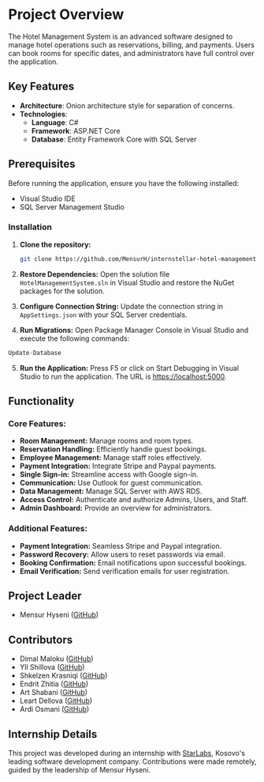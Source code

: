 # Project Overview

The Hotel Management System is an advanced software designed to manage hotel operations such as reservations, billing, and payments. Users can book rooms for specific dates, and administrators have full control over the application.

## Key Features

- **Architecture**: Onion architecture style for separation of concerns.
- **Technologies**: 
  - **Language**: C#
  - **Framework**: ASP.NET Core
  - **Database**: Entity Framework Core with SQL Server

## Prerequisites
Before running the application, ensure you have the following installed:
- Visual Studio IDE
- SQL Server Management Studio

### Installation

1. **Clone the repository:**

    ```bash
    git clone https://github.com/MensurH/internstellar-hotel-management-system.git
    ```

2. **Restore Dependencies:**
Open the solution file `HotelManagementSystem.sln` in Visual Studio and restore the NuGet packages for the solution.

3. **Configure Connection String:**
Update the connection string in `AppSettings.json` with your SQL Server credentials.

4. **Run Migrations:**
Open Package Manager Console in Visual Studio and execute the following commands:
```csharp
Update-Database

```
5. **Run the Application:**
Press F5 or click on Start Debugging in Visual Studio to run the application. The URL is [https://localhost:5000](https://localhost:5000).

## Functionality

### Core Features:

- **Room Management:** Manage rooms and room types.
- **Reservation Handling:** Efficiently handle guest bookings.
- **Employee Management:** Manage staff roles effectively.
- **Payment Integration:** Integrate Stripe and Paypal payments.
- **Single Sign-in:** Streamline access with Google sign-in.
- **Communication:** Use Outlook for guest communication.
- **Data Management:** Manage SQL Server with AWS RDS.
- **Access Control:** Authenticate and authorize Admins, Users, and Staff.
- **Admin Dashboard:** Provide an overview for administrators.

### Additional Features:

- **Payment Integration:** Seamless Stripe and Paypal integration.
- **Password Recovery:** Allow users to reset passwords via email.
- **Booking Confirmation:** Email notifications upon successful bookings.
- **Email Verification:** Send verification emails for user registration.


## Project Leader
- Mensur Hyseni ([GitHub](https://github.com/MensurH))

## Contributors
- Dimal Maloku ([GitHub](https://github.com/DimalMaloku1))
- Yll Shillova ([GitHub](https://github.com/yllshillova))
- Shkelzen Krasniqi ([GitHub](https://github.com/shkelzenkrasniqi))
- Endrit Zhitia ([GitHub](https://github.com/EndritZh))
- Art Shabani ([GitHub](https://github.com/artshabani))
- Leart Dellova ([GitHub](https://github.com/leartde))
- Ardi Osmani ([GitHub](https://github.com/ArdiOsmani))

## Internship Details

This project was developed during an internship with [StarLabs](https://www.starlabs.dev),
Kosovo's leading software development company. 
Contributions were made remotely, guided by the leadership of Mensur Hyseni.


